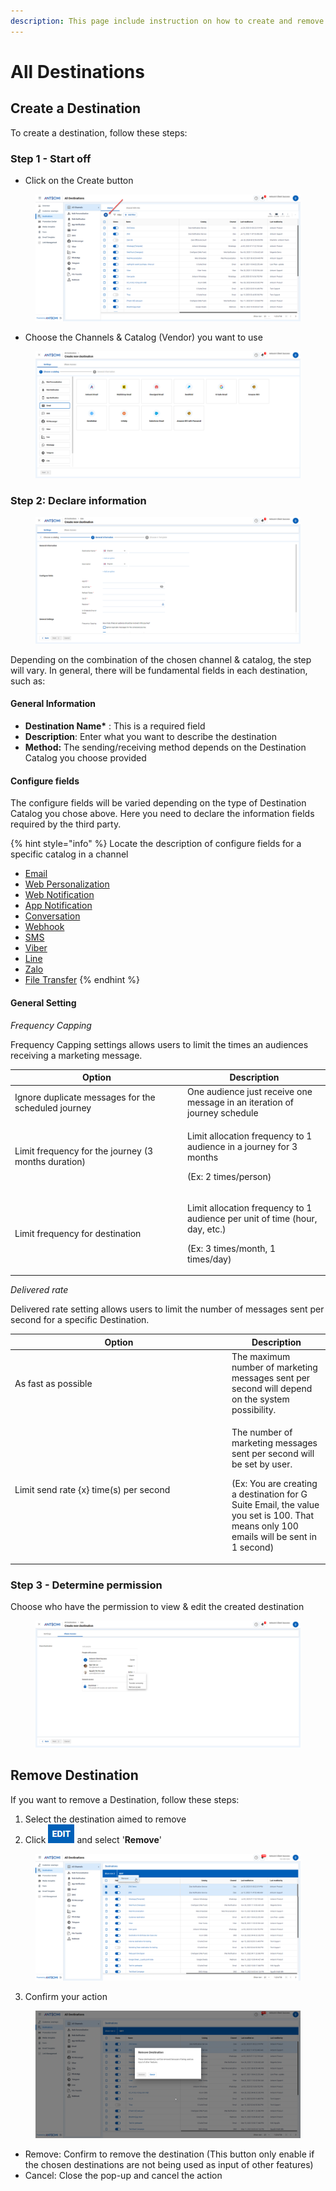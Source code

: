 ```yaml
---
description: This page include instruction on how to create and remove a destination
---
```


# All Destinations

## Create a Destination

To create a destination, follow these steps:

### Step 1 - Start off

* Click on the Create button&#x20;

<figure><img src="../../../.gitbook/assets/image (2932).png" alt=""><figcaption></figcaption></figure>

* Choose the Channels & Catalog (Vendor) you want to use

<figure><img src="../../../.gitbook/assets/image (2933).png" alt=""><figcaption></figcaption></figure>

### Step 2: Declare information

<figure><img src="../../../.gitbook/assets/image (2934).png" alt=""><figcaption></figcaption></figure>

Depending on the combination of the chosen channel & catalog, the step will vary. In general, there will be fundamental fields in each destination, such as:

#### General Information

* **Destination Name\*** : This is a required field
* **Description**: Enter what you want to describe the destination
* **Method:** The sending/receiving method depends on the Destination Catalog you choose provided

#### Configure fields&#x20;

The configure fields will be varied depending on the type of Destination Catalog you chose above. Here you need to declare the information fields required by the third party.&#x20;

{% hint style="info" %}
Locate the description of configure fields for a specific catalog in a channel

* [Email](email.md)
* [Web Personalization](web-personalization.md)
* [Web Notification](web-push-notification.md)
* [App Notification](app-push-notification.md)
* [Conversation](conversation.md)
* [Webhook](webhook.md)
* [SMS](sms.md)
* [Viber](viber.md)
* [Line](line.md)
* [Zalo](zalo.md)
* [File Transfer](line.md)
{% endhint %}

#### General Setting

_Frequency Capping_

Frequency Capping settings allows users to limit the times an audiences receiving a marketing message.

<table><thead><tr><th width="262">Option</th><th>Description</th></tr></thead><tbody><tr><td>Ignore duplicate messages for the scheduled journey</td><td>One audience just receive one message in an iteration of journey schedule </td></tr><tr><td>Limit frequency for the journey (3 months duration)</td><td><p>Limit allocation frequency to 1 audience in a journey for 3 months </p><p>(Ex: 2 times/person)</p></td></tr><tr><td>Limit frequency for destination</td><td><p>Limit allocation frequency to 1 audience per unit of time (hour, day, etc.) </p><p>(Ex: 3 times/month, 1 times/day)</p></td></tr></tbody></table>

_Delivered rate_

Delivered rate setting allows users to limit the number of messages sent per second for a specific Destination.&#x20;

<table><thead><tr><th width="333">Option</th><th>Description</th></tr></thead><tbody><tr><td>As fast as possible</td><td>The maximum number of marketing messages sent per second will depend on the system possibility.</td></tr><tr><td>Limit send rate {x} time(s) per second</td><td><p>The number of marketing messages sent per second will be set by user. </p><p>(Ex: You are creating a destination for G Suite Email, the value you set is 100. That means only 100 emails will be sent in 1 second)</p></td></tr></tbody></table>

### Step 3 - Determine permission

Choose who have the permission to view & edit the created destination

<figure><img src="../../../.gitbook/assets/image (150).png" alt=""><figcaption></figcaption></figure>

## Remove Destination

If you want to remove a Destination, follow these steps:

1. Select the destination aimed to remove
2. Click ![](<../../../.gitbook/assets/image (1071).png>) and select '**Remove**'

<figure><img src="../../../.gitbook/assets/create new des (1).png" alt=""><figcaption></figcaption></figure>

3. Confirm your action

<figure><img src="../../../.gitbook/assets/image (292).png" alt=""><figcaption></figcaption></figure>

* Remove: Confirm to remove the destination (This button only enable if the chosen destinations are not being used as input of other features)
* Cancel: Close the pop-up and cancel the action

